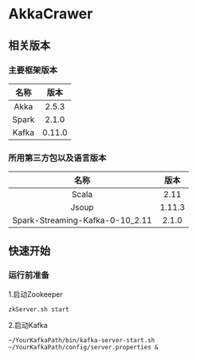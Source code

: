 # AkkaCrawer
## 相关版本

### 主要框架版本

| 名称  |  版本  |
| :---: | :----: |
| Akka  | 2.5.3  |
| Spark | 2.1.0  |
| Kafka | 0.11.0 |

### 所用第三方包以及语言版本

|              名称               |  版本  |
| :-----------------------------: | :----: |
|              Scala              |  2.11  |
|              Jsoup              | 1.11.3 |
| Spark-Streaming-Kafka-0-10_2.11 | 2.1.0  |

## 快速开始

### 运行前准备

1.启动Zookeeper

```
zkServer.sh start
```

2.启动Kafka

```
~/YourKafkaPath/bin/kafka-server-start.sh ~/YourKafkaPath/config/server.properties &
```